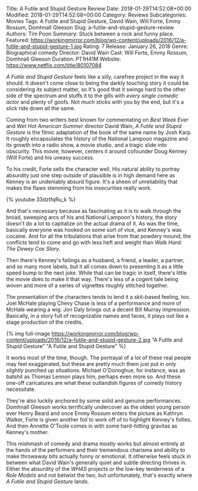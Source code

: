 Title: A Futile and Stupid Gesture Review
Date: 2018-01-29T14:52:08+00:00
Modified: 2018-01-29T14:52:08+00:00
Category: Reviews
Subcategories: Movies
Tags: A Futile and Stupid Gesture, David Wain, Will Forte, Emmy Rossum, Domhnall Gleeson
Slug: a-futile-and-stupid-gesture-review
Authors: Tim Poon
Summary: Stuck between a rock and funny place.
Featured: https://workingmirror.com/blog/wp-content/uploads/2016/12/a-futile-and-stupid-gesture-1.jpg
Rating: 7
Release: January 26, 2018
Genre: Biographical comedy
Director: David Wain
Cast: Will Forte, Emmy Rossum, Domhnall Gleeson
Duration: PT1H41M
Website: https://www.netflix.com/title/80107084

*A Futile and Stupid Gesture* feels like a silly, carefree project in the way it should. It doesn't come close to being the darkly touching story it could be considering its subject matter, so it's good that it swings hard to the other side of the spectrum and stuffs it to the gills with *every single comedic actor* and plenty of goofs. Not much sticks with you by the end, but it's a slick ride down all the same.

Coming from two writers best known for commentating on *Best Week Ever* and *Wet Hot American Summer* director David Wain, *A Futile and Stupid Gesture* is the filmic adaptation of the book of the same name by Josh Karp. It roughly encapsulates the history of the National Lampoon magazine and its growth into a radio show, a movie studio, and a tragic slide into obscurity. This movie, however, centers it around cofounder Doug Kenney (Will Forte) and his uneasy success.

To his credit, Forte sells the character well. His natural ability to portray absurdity just one step outside of plausible is in high demand here as Kenney is an undeniably absurd figure. It's a sheen of unreliability that makes the flaws stemming from his insecurities really work.

{% youtube 33dztfqRu_k %}

And that's necessary because as fascinating as it is to walk through the broad, sweeping arcs of his and National Lampoon's history, the story doesn't do a lot to capitalize on the actual drama of it. As was the time, basically everyone was hooked on some sort of vice, and Kenney's was cocaine. And for all the tribulations that arise from that powdery mound, the conflicts tend to come and go with less heft and weight than *Walk Hard: The Dewey Cox Story*.

Then there's Kenney's failings as a husband, a friend, a leader, a partner, and so many more labels, but it all comes down to presenting it as a little speed bump to the next joke. While that can be tragic in itself, there's little the movie does to make it that way. There's less of a cogent tale being woven and more of a series of vignettes roughly stitched together.

The presentation of the characters tends to lend it a skit-based feeling, too. Joel McHale playing Chevy Chase is less of a performance and more of McHale wearing a wig. Jon Daly brings out a decent Bill Murray impression. Basically, in a story full of recognizable names and faces, it plays out like a stage production of the credits.

{% img full-image https://workingmirror.com/blog/wp-content/uploads/2016/12/a-futile-and-stupid-gesture-2.jpg "A Futile and Stupid Gesture" "A Futile and Stupid Gesture" %}

It works most of the time, though. The portrayal of a lot of these real people may feel exaggerated, but these are pretty much them just put in only *slightly* punched up situations. Michael O'Donoghue, for instance, was as batshit as Thomas Lennon plays him, perhaps even more so. And these one-off caricatures are what these outlandish figures of comedy history necessitate.

They're also luckily anchored by some solid and genuine performances. Domhnall Gleeson works terrifically undercover as the oldest young person ever Henry Beard and once Emmy Rossum enters the picture as Kathryn Walker, Forte is given another foil to work off of to highlight Kenney's follies. And then Annette O'Toole comes in with some hard-hitting gravitas as Kenney's mother.

This mishmash of comedy and drama mostly works but almost entirely at the hands of the performers and their tremendous charisma and ability to make throwaway bits actually funny or emotional. It otherwise feels stuck in between what David Wain's generally quiet and subtle directing thrives in. Either the absurdity of the *WHAS* projects or the low-key tenderness of a *Role Models* and not betwixt the two, but unfortunately, that's exactly where *A Futile and Stupid Gesture* lands.
